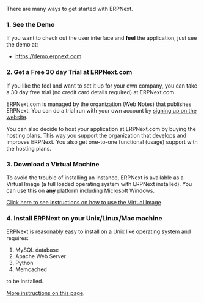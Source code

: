 There are many ways to get started with ERPNext.

### 1\. See the Demo

If you want to check out the user interface and **feel** the application, just
see the demo at:

  * <https://demo.erpnext.com>

### 2\. Get a Free 30 day Trial at ERPNext.com

If you like the feel and want to set it up for your own company, you can take
a 30 day free trial (no credit card details required) at ERPNext.com

ERPNext.com is managed by the organization (Web Notes) that publishes ERPNext.
You can do a trial run with your own account by [signing up on the
website](https://erpnext.com/pricing-and-signup).

You can also decide to host your application at ERPNext.com by buying the
hosting plans. This way you support the organization that develops and
improves ERPNext. You also get one-to-one functional (usage) support with the
hosting plans.

### 3\. Download a Virtual Machine

To avoid the trouble of installing an instance, ERPNext is available as a
Virtual Image (a full loaded operating system with ERPNext installed). You can
use this on **any** platform including Microsoft Windows.

[Click here to see instructions on how to use the Virtual
Image](https://erpnext.com/erpnext-download)

### 4\. Install ERPNext on your Unix/Linux/Mac machine

ERPNext is reasonably easy to install on a Unix like operating system and
requires:

  1. MySQL database
  2. Apache Web Server
  3. Python
  4. Memcached

to be installed.

[More instructions on this page](how-to-install-erpnext).

